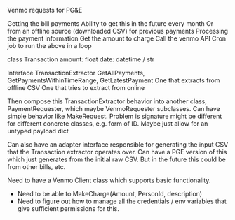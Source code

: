 Venmo requests for PG&E



Getting the bill payments
Ability to get this in the future every month
Or from an offline source (downloaded CSV) for previous payments
Processing the payment information
Get the amount to charge
Call the venmo API
Cron job to run the above in a loop



class Transaction
	amount: float
	date: datetime / str


Interface TransactionExtractor
GetAllPayments, GetPaymentsWithinTimeRange, GetLatestPayment
One that extracts from offline CSV
One that tries to extract from online

Then compose this TransactionExtractor behavior into another class, 
PaymentRequester, which maybe VenmoRequester subclasses. Can have simple behavior like MakeRequest. Problem is signature might be different for different concrete classes, e.g. form of ID. Maybe just allow for an untyped payload dict

Can also have an adapter interface responsible for generating the input CSV that the
Transaction extractor operates over. Can have a PGE version of this which just generates from the
initial raw CSV. But in the future this could be from other bills, etc.

Need to have a Venmo Client class which supports basic functionality.
- Need to be able to MakeCharge(Amount, PersonId, description)
- Need to figure out how to manage all the credentials / env variables that give
  sufficient permissions for this.